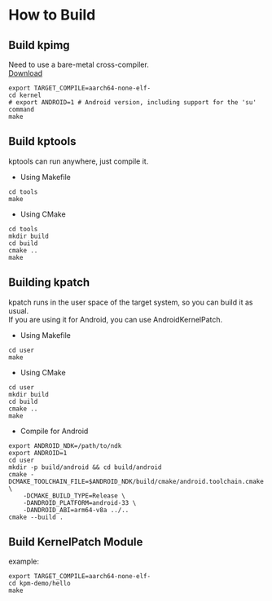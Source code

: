 # How to Build

## Build kpimg

Need to use a bare-metal cross-compiler.  
[Download](https://developer.arm.com/downloads/-/arm-gnu-toolchain-downloads)

```shell
export TARGET_COMPILE=aarch64-none-elf-
cd kernel
# export ANDROID=1 # Android version, including support for the 'su' command
make
```

## Build kptools

kptools can run anywhere, just compile it.  

- Using Makefile

```shell
cd tools
make
```

- Using CMake

```shell
cd tools
mkdir build
cd build
cmake ..
make
```

## Building kpatch

kpatch runs in the user space of the target system, so you can build it as usual.  
If you are using it for Android, you can use AndroidKernelPatch.

- Using Makefile

```shell
cd user
make
```

- Using CMake

```shell
cd user
mkdir build
cd build
cmake ..
make
```

- Compile for Android

```shell
export ANDROID_NDK=/path/to/ndk
export ANDROID=1
cd user
mkdir -p build/android && cd build/android
cmake -DCMAKE_TOOLCHAIN_FILE=$ANDROID_NDK/build/cmake/android.toolchain.cmake \
    -DCMAKE_BUILD_TYPE=Release \
    -DANDROID_PLATFORM=android-33 \
    -DANDROID_ABI=arm64-v8a ../..
cmake --build .
```

## Build KernelPatch Module

example:

```shell
export TARGET_COMPILE=aarch64-none-elf-
cd kpm-demo/hello
make
```
